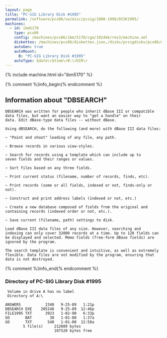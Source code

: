 ```yaml
---
layout: page
title: "PC-SIG Library Disk #1995"
permalink: /software/pcx86/sw/misc/pcsig/1000-1999/DISK1995/
machines:
  - id: ibm5170
    type: pcx86
    config: /machines/pcx86/ibm/5170/cga/1024kb/rev3/machine.xml
    diskettes: /machines/pcx86/diskettes.json,/disks/pcsigdisks/pcx86/diskettes.json
    autoGen: true
    autoMount:
      B: "PC-SIG Library Disk #1995"
    autoType: $date\r$time\rB:\rDIR\r
---
```


{% include machine.html id="ibm5170" %}

{% comment %}info_begin{% endcomment %}

## Information about "DBSEARCH"

    DBSEARCH was written for people who inherit dBase III or compatible
    data files, but want an easier way to "get a handle" on their
    data. Edit dBase-type data files -- without dBase.
    
    Using dBSEARCH, do the following (and more) with dBase III data files:
    
    ~ "Point and shoot" loading of any file, any path.
    
    ~ Browse records in various view-styles.
    
    ~ Search for records using a template which can include up to
    seven fields and their ranges or values.
    
    ~ Sort files based on any three fields.
    
    ~ Print current status (filename, number of records, finds, etc).
    
    ~ Print records (some or all fields, indexed or not, finds-only or
    not).
    
    ~ Construct and print address labels (indexed or not, etc.)
    
    ~ Create a new database composed of fields from the original and
    containing records (indexed order or not, etc.).
    
    ~ Save current (filename, path) settings to disk.
    
    Load dBase III data files of any size. However, searching and
    indexing can only cover 32000 records at a time. Up to 128 fields can
    be displayed and selected. Memo fields (free-form dBase fields) are
    ignored by the program.
    
    The search template is convenient and intuitive, as well as extremely
    flexible. Data files are not modified by the program, ensuring that
    data is not destroyed.
{% comment %}info_end{% endcomment %}


### Directory of PC-SIG Library Disk #1995

     Volume in drive A has no label
     Directory of A:\

    ANSWERS           2340   9-25-89   1:21p
    DBSEARCH EXE    205248   9-25-89  12:46p
    FILE1995 TXT      3923   1-02-90   6:33p
    GO       BAT        38   1-01-80   1:37a
    GO       TXT       540   1-01-80  12:58a
            5 file(s)     212089 bytes
                          107520 bytes free
